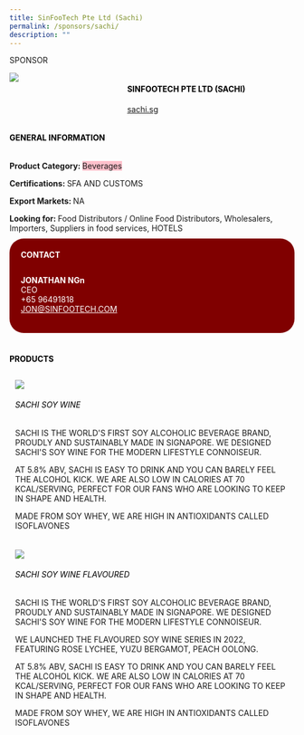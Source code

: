 ```yaml
---
title: SinFooTech Pte Ltd (Sachi)
permalink: /sponsors/sachi/
description: ""
---
```

<head>
	<div class="flex-paragraph">
		<!--hi there! this is a comment and will provide you with instructional guides-->
		<!--insert booth number here!-->
		<p style="text-transform: uppercase">Sponsor</p></div>
			<div class="flex-container" style="display: flex; flex-wrap: wrap;">
				<!--insert DOWNLOAD link of company logo between the " marks!-->
			<div class="card sgds" style="flex: 1 1 40%; display: block;"><img src="https://drive.google.com/u/0/uc?id=1Ua6FJRfdGWbh4oTEGd5WJQ50W6GxCupc&export=download"></div>
	<div class="card-sgds" style="flex: 1 1 58%; display: block; margin-left: 3px">
		<h4 style="text-transform: uppercase; color: black;"><!--insert the exhibitor's name between the <b> tags here--><b>SinFooTech Pte Ltd (Sachi)</b></h4><!--insert the exhibitor's description between the <p> tags here-->
		<!--insert the exhibitor's website link, making sure there is "https:// www." present please. make sure the entire https link goes in between the " marks-->
		<p><a href="https://sachi.sg" target="_blank"><!--insert the www website link here (no need for https)-->sachi.sg</a></p>
	</div>
</div>
</head>

<body>
	<h4 style="text-transform: uppercase; color: black;"><b>General Information</b></h4>
		<div class="flex-container" style="display: flex; flex-wrap: wrap;">
			<div class="card sgds" style="flex: 1 1 65%; display: block; align-self: stretch">
			<div class="flex-paragraph">
			<p><b>Product Category: </b><span style=" background-color: pink; border-radius: 10 px;"><!--insert the exhibitor's pdt cat between the <p> tags here-->Beverages</span></p> 
				<p><b>Certifications: </b><!--insert all the exhibitor's certifications between the </b> and </p> here-->SFA AND CUSTOMS</p>
			<p><b>Export Markets: </b><!--insert all the exhibitor's export markets between the </b> and </p> here-->NA</p>
			<p style="margin-bottom: 10px;"><b>Looking for: </b><!--insert all the exhibitor's potential business partners between the </b> and </p> here-->Food Distributors / Online Food Distributors, Wholesalers, Importers, Suppliers in food services, HOTELS</p>
			</div>
		</div>
		<div class="card sgds" style="flex: 1 1 35%; padding: 10px; display: block; background-color: maroon; border-radius: 25px; align-self: center;">
		<h4 style="color: white; margin-top: 10px; margin-left: 10px;">CONTACT</h4>
		<div class="flex-paragraph">
			<!--replace with exhibitor's: -->
			<p style="padding: 10px; color: white;"><b><!-- POC name-->JONATHAN NGn</b><br><!-- designation-->CEO<br><!--contact number-->+65 96491818<br><!-- for linking purposes, insert their email after "mailto:"...--><a href="mailto:JON@SINFOOTECH.COM" style="color: white;"><!--...and also include the display email before </a> here-->JON@SINFOOTECH.COM</a></p>
		</div>
			</div>
		</div>
	<br>
		<h4 style="text-transform: uppercase; color: black;"><b>products</b></h4>
<div style="display: flex; flex-wrap: wrap;">
  <div class="card sgds" style="flex: 1 1 47%; margin: 10px; display: block;"><!--insert the exhibitor's DOWNLOAD image for product between the " marks here-->
	<div class="flex-image" style="display: block;"><img src="https://drive.google.com/u/0/uc?id=1TSuV2TYt1o9lDvd57esaPANXXSsLpmYX&export=download"></div>
	<div class="flex-paragraph">
		<h6 style="text-transform: uppercase; color: black;"><!--insert product name before </h6> and product description after <p>-->SACHI SOY WINE</h6><p>SACHI IS THE WORLD'S FIRST SOY ALCOHOLIC BEVERAGE BRAND, PROUDLY AND SUSTAINABLY MADE IN SIGNAPORE.
WE DESIGNED SACHI'S SOY WINE FOR THE MODERN LIFESTYLE CONNOISEUR.

AT 5.8% ABV, SACHI IS EASY TO DRINK AND YOU CAN BARELY FEEL THE ALCOHOL KICK.
WE ARE ALSO LOW IN CALORIES AT 70 KCAL/SERVING, PERFECT FOR OUR FANS WHO ARE LOOKING TO KEEP IN SHAPE AND HEALTH.

MADE FROM SOY WHEY, WE ARE HIGH IN ANTIOXIDANTS CALLED ISOFLAVONES</p></div>
	</div>
		<div class="card sgds" style="flex: 1 1 47%; margin: 10px; display: block;">
		<div class="flex-image" style="display: block;"><img src="https://drive.google.com/u/0/uc?id=1l97akfRdgUxLGAU6fqle_jFYgLUaBt8y&export=download"></div>
	<div class="flex-paragraph">
		<h6 style="text-transform: uppercase; color: black;">SACHI SOY WINE FLAVOURED</h6>
		<p>SACHI IS THE WORLD'S FIRST SOY ALCOHOLIC BEVERAGE BRAND, PROUDLY AND SUSTAINABLY MADE IN SIGNAPORE.
WE DESIGNED SACHI'S SOY WINE FOR THE MODERN LIFESTYLE CONNOISEUR.

WE LAUNCHED THE FLAVOURED SOY WINE SERIES IN 2022, FEATURING ROSE LYCHEE, YUZU BERGAMOT, PEACH OOLONG.

AT 5.8% ABV, SACHI IS EASY TO DRINK AND YOU CAN BARELY FEEL THE ALCOHOL KICK.
WE ARE ALSO LOW IN CALORIES AT 70 KCAL/SERVING, PERFECT FOR OUR FANS WHO ARE LOOKING TO KEEP IN SHAPE AND HEALTH.

MADE FROM SOY WHEY, WE ARE HIGH IN ANTIOXIDANTS CALLED ISOFLAVONES</p></div>
	</div>
	<!--don't delete these 2 tags. double check how the layout looks on the right too and lemme know if there are any problems! thank u so much for ur hardwork!-->
	</div>
</body>
